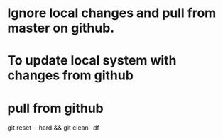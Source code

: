 # Ignore local changes and pull from master on github.
# To update local system with changes from github
# pull from github
git reset --hard && git clean -df
